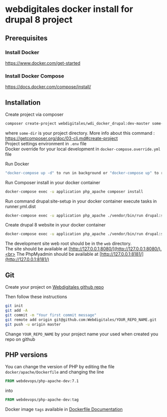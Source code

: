 # webdigitales docker install for drupal 8 project 


## Prerequisites

### Install Docker

https://www.docker.com/get-started

### Install Docker Compose

https://docs.docker.com/compose/install/

## Installation

Create project via composer

```bash
composer create-project webdigitales/wdi_docker_drupal:dev-master some-dir --no-interaction --no-install
```
where `some-dir` is your project directory. 
More info about this command : https://getcomposer.org/doc/03-cli.md#create-project<br>
Project settings environment in `.env` file <br>
Docker override for your local development in `docker-compose.override.yml` file

Run Docker

```bash
"docker-compose up -d" to run in background or "docker-compose up" to run in terminal tab
```

Run Composer install in your docker container

```bash
docker-compose exec -u application php_apache composer install 
```

Run command drupal:site-setup in your docker container execute tasks in runner.yml.dist

```bash
docker-compose exec -u application php_apache ./vendor/bin/run drupal:site-setup
```


Create drupal 8 website in your docker container

```bash
docker-compose exec -u application php_apache ./vendor/bin/run drupal:site-install
```

The development site web root should be in the `web` directory.<br>
The site should be available at [http://127.0.0.1:8080/](http://127.0.0.1:8080/).<br>
The PhpMyadmin should be available at [http://127.0.0.1:8181/](http://127.0.0.1:8181/)

## Git

Create your project on [Webdigitales github repo](https://github.com/Webdigitales?tab=repositories)

Then follow these instructions

```bash
git init
git add -A
git commit -m "Your first commit message"
git remote add origin git@github.com:Webdigitales/YOUR_REPO_NAME.git
git push -u origin master
```
Change `YOUR_REPO_NAME` by your project name your used when created you repo on github

## PHP versions

You can change the version of PHP by editing the file `docker/apache/Dockerfile` and changing the line

```dockerfile
FROM webdevops/php-apache-dev:7.1
```

into

```dockerfile
FROM webdevops/php-apache-dev:tag
```

Docker image `tags` available in [Dockerfile Documentation](https://dockerfile.readthedocs.io/en/latest/content/DockerImages/dockerfiles/php-apache-dev.html)

